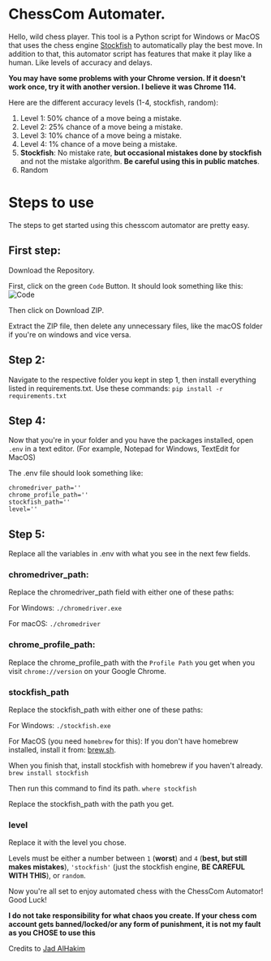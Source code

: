 # ChessCom Automater.

Hello, wild chess player. This tool is a Python script for Windows or MacOS that uses the chess engine [Stockfish](https://stockfishchess.org/) to automatically play the best move.
In addition to that, this automator script has features that make it play like a human. Like levels of accuracy and delays.

**You may have some problems with your Chrome version. If it doesn't work once, try it with another version. I believe it was Chrome 114.**

Here are the different accuracy levels (1-4, stockfish, random):

1. Level 1: 50% chance of a move being a mistake.
2. Level 2: 25% chance of a move being a mistake.
3. Level 3: 10% chance of a move being a mistake.
4. Level 4: 1% chance of a move being a mistake.
5. **Stockfish**: No mistake rate, **but occasional mistakes done by stockfish** and not the mistake algorithm. **Be careful using this in public matches**.
6. Random

# Steps to use

The steps to get started using this chesscom automator are pretty easy.

## First step: 
Download the Repository.

First, click on the green `Code` Button. It should look something like this:   
![Code](https://i.ibb.co/Z1FC8z0/image.png)  

Then click on Download ZIP.

Extract the ZIP file, then delete any unnecessary files, like the macOS folder if you're on windows and vice versa. 

## Step 2:

Navigate to the respective folder you kept in step 1, then install everything listed in requirements.txt. Use these commands:
`pip install -r requirements.txt`

## Step 4: 

Now that you're in your folder and you have the packages installed, open `.env` in a text editor. (For example, Notepad for Windows, TextEdit for MacOS)

The .env file should look something like:

```
chromedriver_path=''
chrome_profile_path=''
stockfish_path=''
level=''
```

## Step 5:
Replace all the variables in .env with what you see in the next few fields.

### chromedriver_path:

Replace the chromedriver_path field with either one of these paths:

For Windows:
`./chromedriver.exe`

For macOS:
`./chromedriver`

### chrome_profile_path:

Replace the chrome_profile_path with the `Profile Path` you get when you visit
`chrome://version` on your Google Chrome.

### stockfish_path

Replace the stockfish_path with either one of these paths:

For Windows:
`./stockfish.exe`

For MacOS (you need `homebrew` for this):
If you don't have homebrew installed, install it from: [brew.sh](https://brew.sh).

When you finish that, install stockfish with homebrew if you haven't already.
`brew install stockfish`

Then run this command to find its path.
`where stockfish`

Replace the stockfish_path with the path you get.

### level
Replace it with the level you chose.

Levels must be either a number between `1` (**worst**) and `4` (**best, but still makes mistakes**), `'stockfish'` (just the stockfish engine, **BE CAREFUL WITH THIS**), or `random`.

Now you're all set to enjoy automated chess with the ChessCom Automator! Good Luck!



**I do not take responsibility for what chaos you create. If your chess com account gets banned/locked/or any form of punishment, it is not my fault as you CHOSE to use this**



Credits to [Jad AlHakim](https://github.com/DreamedOfIt)
